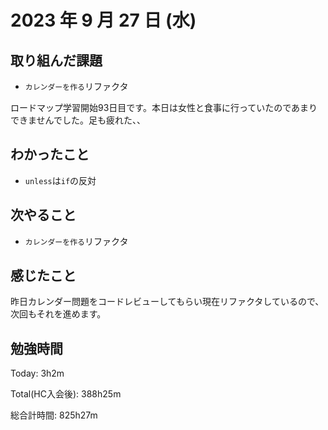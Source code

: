 # 2023 年 9 月 27 日 (水)

## 取り組んだ課題

- `カレンダーを作る`リファクタ

ロードマップ学習開始93日目です。本日は女性と食事に行っていたのであまりできませんでした。足も疲れた、、

## わかったこと

- `unless`は`if`の反対

## 次やること

- `カレンダーを作る`リファクタ

## 感じたこと

昨日カレンダー問題をコードレビューしてもらい現在リファクタしているので、次回もそれを進めます。

## 勉強時間

Today: 3h2m

Total(HC入会後): 388h25m

総合計時間: 825h27m
